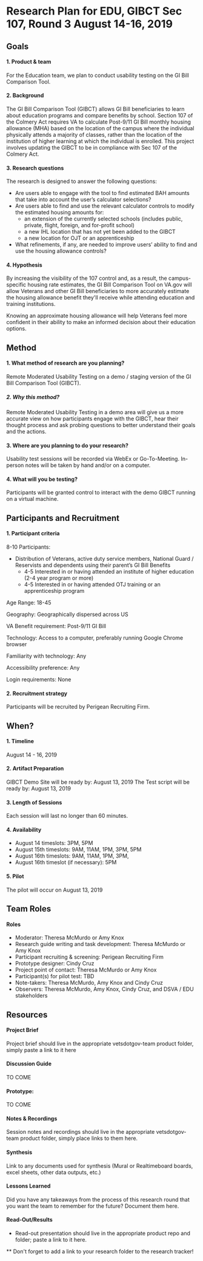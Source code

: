 # Research Plan for EDU, GIBCT Sec 107, Round 3 August 14-16, 2019

## Goals
#### 1. Product & team

For the Education team, we plan to conduct usability testing on the GI Bill Comparison Tool.

#### 2. Background

The GI Bill Comparison Tool (GIBCT) allows GI Bill beneficiaries to learn about education programs and compare benefits by school. Section 107 of the Colmery Act requires VA to calculate Post-9/11 GI Bill monthly housing allowance (MHA) based on the location of the campus where the individual physically attends a majority of classes, rather than the location of the institution of higher learning at which the individual is enrolled. This project involves updating the GIBCT to be in compliance with Sec 107 of the Colmery Act.

#### 3. Research questions

The research is designed to answer the following questions:
* Are users able to engage with the tool to find estimated BAH amounts that take into account the user’s calculator selections?
* Are users able to find and use the relevant calculator controls to modify the estimated housing amounts for:
  * an extension of the currently selected schools (includes public, private, flight, foreign, and for-profit school)
  * a new IHL location that has not yet been added to the GIBCT
  * a new location for OJT or an apprenticeship
* What refinements, if any, are needed to improve users’ ability to find and use the housing allowance controls?

#### 4. Hypothesis

By increasing the visibility of the 107 control and, as a result, the campus-specific housing rate estimates, the GI Bill Comparison Tool on VA.gov will allow Veterans and other GI Bill beneficiaries to more accurately estimate the housing allowance benefit they'll receive while attending education and training institutions.  

Knowing an approximate housing allowance will help Veterans feel more confident in their ability to make an informed decision about their education options.

## Method

#### 1. What method of research are you planning?
Remote Moderated Usability Testing on a demo / staging version of the GI Bill Comparison Tool (GIBCT).

##### 2. Why this method?
Remote Moderated Usability Testing in a demo area will give us a more accurate view on how participants engage with the GIBCT, hear their thought process and ask probing questions to better understand their goals and the actions. 

#### 3. Where are you planning to do your research?
Usability test sessions will be recorded via WebEx or Go-To-Meeting. In-person notes will be taken by hand and/or on a computer.

#### 4. What will you be testing?
Participants will be granted control to interact with the demo GIBCT running on a virtual machine.

## Participants and Recruitment

#### 1. Participant criteria

8-10 Participants: 
* Distribution of Veterans, active duty service members, National Guard / Reservists and dependents using their parent’s GI Bill Benefits 
  * 4-5 Interested in or having attended an institute of higher education (2-4 year program or more)
  * 4-5 Interested in or having attended OTJ training or an apprenticeship program

Age Range: 18-45

Geography: Geographically dispersed across US

VA Benefit requirement: Post-9/11 GI Bill

Technology: Access to a computer, preferably running Google Chrome browser

Familiarity with technology: Any

Accessibility preference: Any

Login requirements: None

#### 2. Recruitment strategy

Participants will be recruited by Perigean Recruiting Firm.

## When?

#### 1. Timeline
August 14 - 16, 2019

#### 2. Artifact Preparation
GIBCT Demo Site will be ready by: August 13, 2019
The Test script will be ready by: August 13, 2019

#### 3. Length of Sessions
Each session will last no longer than 60 minutes.

#### 4. Availability
*  August 14 timeslots: 3PM, 5PM 
*  August 15th timeslots: 9AM, 11AM, 1PM, 3PM, 5PM 
*  August 16th timeslots: 9AM, 11AM, 1PM, 3PM, 
* 	August 16th timeslot (if necessary): 5PM

#### 5. Pilot

The pilot will occur on August 13, 2019

## Team Roles

#### Roles
* 	Moderator: Theresa McMurdo or Amy Knox
* 	Research guide writing and task development: Theresa McMurdo or Amy Knox
* 	Participant recruiting & screening: Perigean Recruiting Firm
* 	Prototype designer: Cindy Cruz
* 	Project point of contact: Theresa McMurdo or Amy Knox
* 	Participant(s) for pilot test: TBD
* 	Note-takers: Theresa McMurdo, Amy Knox and Cindy Cruz
* 	Observers: Theresa McMurdo, Amy Knox, Cindy Cruz, and DSVA / EDU stakeholders

## Resources

#### Project Brief
Project brief should live in the appropriate vetsdotgov-team product folder, simply paste a link to it here

#### Discussion Guide
TO COME

#### Prototype:
 TO COME

#### Notes & Recordings
Session notes and recordings should live in the appropriate vetsdotgov-team product folder, simply place links to them here.

#### Synthesis
Link to any documents used for synthesis (Mural or Realtimeboard boards, excel sheets, other data outputs, etc.)

#### Lessons Learned
Did you have any takeaways from the process of this research round that you want the team to remember for the future? Document them here.

#### Read-Out/Results
* 	Read-out presentation should live in the appropriate product repo and folder; paste a link to it here.

** Don't forget to add a link to your research folder to the research tracker!  
